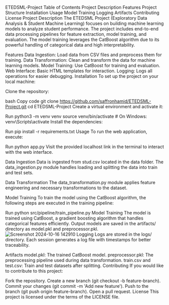 

ETEDSML-Project
Table of Contents
Project Description
Features
Project Structure
Installation
Usage
Model Training
Logging
Artifacts
Contributing
License
Project Description
The ETEDSML Project (Exploratory Data Analysis & Student Machine Learning) focuses on building machine learning models to analyze student performance. The project includes end-to-end data processing pipelines for feature extraction, model training, and evaluation. The model training leverages the CatBoost algorithm due to its powerful handling of categorical data and high interpretability.

Features
Data Ingestion: Load data from CSV files and preprocess them for training.
Data Transformation: Clean and transform the data for machine learning models.
Model Training: Use CatBoost for training and evaluation.
Web Interface: Basic HTML templates for interaction.
Logging: Logs all operations for easier debugging.
Installation
To set up the project on your local machine:

Clone the repository:

bash
Copy code
git clone https://github.com/saffronhamid/ETEDSML-Project.git
cd ETEDSML-Project
Create a virtual environment and activate it:

Run
python3 -m venv venv
source venv/bin/activate   # On Windows: venv\Scripts\activate
Install the dependencies:

Run
pip install -r requirements.txt
Usage
To run the web application, execute:

Run
python app.py
Visit the provided localhost link in the terminal to interact with the web interface.

Data Ingestion
Data is ingested from stud.csv located in the data folder. The data_ingestion.py module handles loading and splitting the data into train and test sets.

Data Transformation
The data_transformation.py module applies feature engineering and necessary transformations to the dataset.

Model Training
To train the model using the CatBoost algorithm, the following steps are executed in the training pipeline:

Run
python src/pipeline/train_pipeline.py
Model Training
The model is trained using CatBoost, a gradient boosting algorithm that handles categorical features efficiently.
Output models are saved in the artifacts/ directory as model.pkl and preprocessor.pkl.
![Screenshot 2024-10-16 142910](https://github.com/user-attachments/assets/8ffed242-563d-4ef1-b6ad-47231fcc3451)
Logging
Logs are stored in the logs/ directory. Each session generates a log file with timestamps for better traceability.

Artifacts
model.pkl: The trained CatBoost model.
preprocessor.pkl: The preprocessing pipeline used during data transformation.
train.csv and test.csv: Train and test datasets after splitting.
Contributing
If you would like to contribute to this project:

Fork the repository.
Create a new branch (git checkout -b feature-branch).
Commit your changes (git commit -m 'Add new feature').
Push to the branch (git push origin feature-branch).
Open a pull request.
License
This project is licensed under the terms of the LICENSE file.

